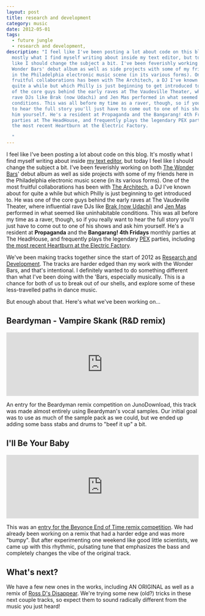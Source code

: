```yaml
---
layout: post
title: research and development
category: music
date: 2012-05-01
tags:
  - future jungle
  - research and development,
description: "I feel like I've been posting a lot about code on this blog. It's
  mostly what I find myself writing about inside my text editor, but today I feel
  like I should change the subject a bit. I've been feverishly working on both The
  Wonder Bars' debut album as well as side projects with some of my friends here
  in the Philadelphia electronic music scene (in its various forms). One of the most
  fruitful collaborations has been with The Architech, a DJ I've known about for
  quite a while but which Philly is just beginning to get introduced to. He was one
  of the core guys behind the early raves at The Vaudeville Theater, where influential
  rave DJs like Brak (now Udachi) and Jen Mas performed in what seemed like uninhabitable
  conditions. This was all before my time as a raver, though, so if you really want
  to hear the full story you'll just have to come out to one of his shows and ask
  him yourself. He's a resident at Propaganda and the Bangarang! 4th Fridays monthly
  parties at The HeadHouse, and frequently plays the legendary PEX parties, including
  the most recent Heartburn at the Electric Factory.

  "
---
```


I feel like I've been posting a lot about code on this blog. It's mostly what I find myself writing about inside [my text editor][subl], but today I feel like I should change the subject a bit. I've been feverishly working on both [The Wonder Bars][bars]' debut album as well as side projects with some of my friends here in the Philadelphia electronic music scene (in its various forms). One of the most fruitful collaborations has been with [The Architech][arch], a DJ I've known about for quite a while but which Philly is just beginning to get introduced to. He was one of the core guys behind the early raves at The Vaudeville Theater, where influential rave DJs like [Brak (now Udachi)][udch] and [Jen Mas][jen] performed in what seemed like uninhabitable conditions. This was all before my time as a raver, though, so if you really want to hear the full story you'll just have to come out to one of his shows and ask him yourself. He's a resident at **Propaganda** and the **Bangarang! 4th Fridays** monthly parties at The HeadHouse, and frequently plays the legendary [PEX][pex] parties, including [the most recent Heartburn at the Electric Factory][mix].

We've been making tracks together since the start of 2012 as [Research and Development][rnd]. The tracks are harder edged than my work with the Wonder Bars, and that's intentional. I definitely wanted to do something different than what I've been doing with the 'Bars, especially musically. This is a chance for both of us to break out of our shells, and explore some of these less-travelled paths in dance music.

But enough about that. Here's what we've been working on...

## Beardyman - Vampire Skank (R&D remix)

<iframe width="100%" height="166" scrolling="no" frameborder="no" src="http://w.soundcloud.com/player/?url=http%3A%2F%2Fapi.soundcloud.com%2Ftracks%2F38726145&amp;auto_play=false&amp;show_artwork=false&amp;color=9800ff"></iframe>

An entry for the Beardyman remix competition on JunoDownload, this track was made almost entirely using Beardyman's vocal samples. Our initial goal was to use as much of the sample pack as we could, but we ended up adding some bass stabs and drums to "beef it up" a bit.

## I'll Be Your Baby

<iframe width="100%" height="166" scrolling="no" frameborder="no" src="http://w.soundcloud.com/player/?url=http%3A%2F%2Fapi.soundcloud.com%2Ftracks%2F38627388&amp;auto_play=false&amp;show_artwork=false&amp;color=0018ff"></iframe>

This was an [entry for the Beyonce End of Time remix competition][eot]. We had already been working on a remix that had a harder edge and was more "bumpy". But after experimenting one weekend like good little scientists, we came up with this rhythmic, pulsating tune that emphasizes the bass and completely changes the vibe of the original track.

## What's next?

We have a few new ones in the works, including AN ORIGINAL as well as a remix of [Ross D's Disappear][rd]. We're trying some new (old?) tricks in these next couple tracks, so expect them to sound radically different from the music you just heard!

[subl]: http://www.sublimetext.com/2
[bars]: http://thewonderbars.com
[arch]: http://soundcloud.com/the-architech-music/trust-me-im-an-architect-sort
[udch]: http://soundcloud.com/udachi
[jen]: http://facebook.com/jenmasdj
[pex]: http://thephiladelphiaexperiment.org/
[eot]: http://endoftime.beyonceonline.com
[rd]: http://www.beatport.com/track/disappear-original-mix/278013
[rnd]: http://soundcloud.com/resndev
[mix]: http://soundcloud.com/the-architech-music/trust-me-im-an-architect-sort
